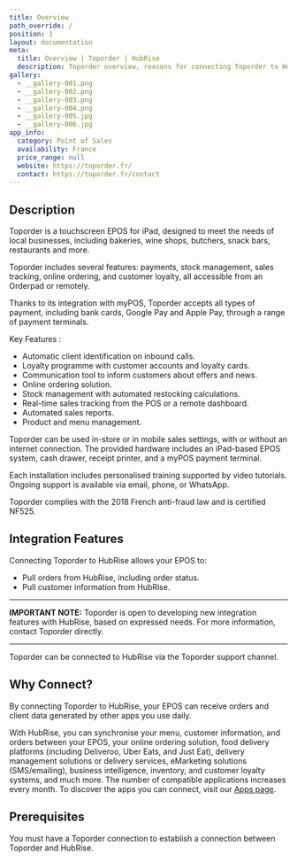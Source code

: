 ```yaml
---
title: Overview
path_override: /
position: 1
layout: documentation
meta:
  title: Overview | Toporder | HubRise
  description: Toporder overview, reasons for connecting Toporder to HubRise and summary of integrated features. Synchronise your data.
gallery:
  - __gallery-001.png
  - __gallery-002.png
  - __gallery-003.png
  - __gallery-004.png
  - __gallery-005.jpg
  - __gallery-006.jpg
app_info:
  category: Point of Sales
  availability: France
  price_range: null
  website: https://toporder.fr/
  contact: https://toporder.fr/contact
---
```


## Description

Toporder is a touchscreen EPOS for iPad, designed to meet the needs of local businesses, including bakeries, wine shops, butchers, snack bars,  restaurants and more.

Toporder includes several features: payments, stock management, sales tracking, online ordering, and customer loyalty, all accessible from an Orderpad or remotely.

Thanks to its integration with myPOS, Toporder accepts all types of payment, including bank cards, Google Pay and Apple Pay, through a range of payment terminals.

Key Features :

- Automatic client identification on inbound calls.
- Loyalty programme with customer accounts and loyalty cards.
- Communication tool to inform customers about offers and news.
- Online ordering solution.
- Stock management with automated restocking calculations.
- Real-time sales tracking from the POS or a remote dashboard.
- Automated sales reports.
- Product and menu management.

Toporder can be used in-store or in mobile sales settings, with or without an internet connection.
The provided hardware includes an iPad-based EPOS system, cash drawer, receipt printer, and a myPOS payment terminal.

Each installation includes personalised training supported by video tutorials.
Ongoing support is available via email, phone, or WhatsApp.

Toporder complies with the 2018 French anti-fraud law and is certified NF525.

## Integration Features

Connecting Toporder to HubRise allows your EPOS to:

- Pull orders from HubRise, including order status.
- Pull customer information from HubRise.

---

**IMPORTANT NOTE:** Toporder is open to developing new integration features with HubRise, based on expressed needs. For more information, contact Toporder directly.

---

Toporder can be connected to HubRise via the Toporder support channel.

## Why Connect?

By connecting Toporder to HubRise, your EPOS can receive orders and client data generated by other apps you use daily.

With HubRise, you can synchronise your menu, customer information, and orders between your EPOS, your online ordering solution, food delivery platforms (including Deliveroo, Uber Eats, and Just Eat), delivery management solutions or delivery services, eMarketing solutions (SMS/emailing), business intelligence, inventory, and customer loyalty systems, and much more. The number of compatible applications increases every month. To discover the apps you can connect, visit our [Apps page](/apps).

## Prerequisites

You must have a Toporder connection to establish a connection between Toporder and HubRise.
